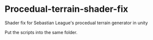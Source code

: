 # Procedual-terrain-shader-fix
Shader fix for Sebastian League's procedual terrain generator in unity

Put the scripts into the same folder.
